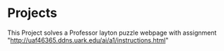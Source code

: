 # Projects
This Project solves a Professor layton puzzle
webpage with assignment "http://uaf46365.ddns.uark.edu/ai/a1/instructions.html"
